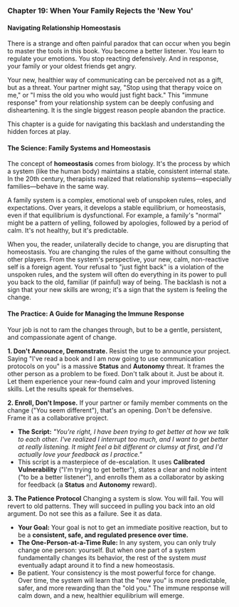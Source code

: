 ### **Chapter 19: When Your Family Rejects the 'New You'**
#### Navigating Relationship Homeostasis

There is a strange and often painful paradox that can occur when you begin to master the tools in this book. You become a better listener. You learn to regulate your emotions. You stop reacting defensively. And in response, your family or your oldest friends get angry.

Your new, healthier way of communicating can be perceived not as a gift, but as a threat. Your partner might say, "Stop using that therapy voice on me," or "I miss the old you who would just fight back." This "immune response" from your relationship system can be deeply confusing and disheartening. It is the single biggest reason people abandon the practice.

This chapter is a guide for navigating this backlash and understanding the hidden forces at play.

#### **The Science: Family Systems and Homeostasis**

The concept of **homeostasis** comes from biology. It's the process by which a system (like the human body) maintains a stable, consistent internal state. In the 20th century, therapists realized that relationship systems—especially families—behave in the same way.

A family system is a complex, emotional web of unspoken rules, roles, and expectations. Over years, it develops a stable equilibrium, or homeostasis, even if that equilibrium is dysfunctional. For example, a family's "normal" might be a pattern of yelling, followed by apologies, followed by a period of calm. It's not healthy, but it's predictable.

When you, the reader, unilaterally decide to change, you are disrupting that homeostasis. You are changing the rules of the game without consulting the other players. From the system's perspective, your new, calm, non-reactive self is a foreign agent. Your refusal to "just fight back" is a violation of the unspoken rules, and the system will often do everything in its power to pull you back to the old, familiar (if painful) way of being. The backlash is not a sign that your new skills are wrong; it's a sign that the system is feeling the change.

#### **The Practice: A Guide for Managing the Immune Response**

Your job is not to ram the changes through, but to be a gentle, persistent, and compassionate agent of change.

**1. Don't Announce, Demonstrate.**
Resist the urge to announce your project. Saying "I've read a book and I am now going to use communication protocols on you" is a massive **Status** and **Autonomy** threat. It frames the other person as a problem to be fixed. Don't talk about it. Just be about it. Let them experience your new-found calm and your improved listening skills. Let the results speak for themselves.

**2. Enroll, Don't Impose.**
If your partner or family member comments on the change ("You seem different"), that's an opening. Don't be defensive. Frame it as a collaborative project.
*   **The Script:** *"You're right, I have been trying to get better at how we talk to each other. I've realized I interrupt too much, and I want to get better at really listening. It might feel a bit different or clumsy at first, and I'd actually love your feedback as I practice."*
*   This script is a masterpiece of de-escalation. It uses **Calibrated Vulnerability** ("I'm trying to get better"), states a clear and noble intent ("to be a better listener"), and enrolls them as a collaborator by asking for feedback (a **Status** and **Autonomy** reward).

**3. The Patience Protocol**
Changing a system is slow. You will fail. You will revert to old patterns. They will succeed in pulling you back into an old argument. Do not see this as a failure. See it as data.
*   **Your Goal:** Your goal is not to get an immediate positive reaction, but to be a **consistent, safe, and regulated presence over time.**
*   **The One-Person-at-a-Time Rule:** In any system, you can only truly change one person: yourself. But when one part of a system fundamentally changes its behavior, the rest of the system *must* eventually adapt around it to find a new homeostasis.
*   Be patient. Your consistency is the most powerful force for change. Over time, the system will learn that the "new you" is more predictable, safer, and more rewarding than the "old you." The immune response will calm down, and a new, healthier equilibrium will emerge.
